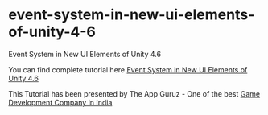 # event-system-in-new-ui-elements-of-unity-4-6
Event System in New UI Elements of Unity 4.6

You can find complete tutorial here [Event System in New UI Elements of Unity 4.6](http://www.theappguruz.com/unity/event-system-in-new-ui-elements-of-unity-4-6/)

This Tutorial has been presented by The App Guruz - One of the best [Game Development Company in India](http://www.theappguruz.com/3d-game-development/)
